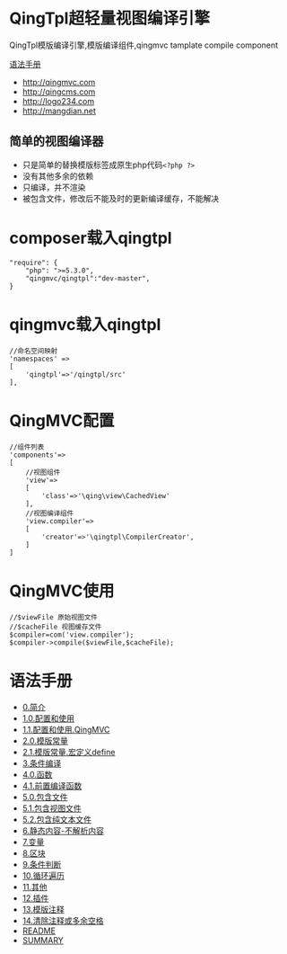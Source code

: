 
# QingTpl超轻量视图编译引擎

QingTpl模版编译引擎,模版编译组件,qingmvc tamplate compile component

[语法手册](docs/SUMMARY.md)

- http://qingmvc.com
- http://qingcms.com
- http://logo234.com  
- http://mangdian.net  

## 简单的视图编译器

- 只是简单的替换模版标签成原生php代码`<?php ?>`
- 没有其他多余的依赖
- 只编译，并不渲染
- 被包含文件，修改后不能及时的更新编译缓存，不能解决


# composer载入qingtpl

```
"require": {
	"php": ">=5.3.0",
	"qingmvc/qingtpl":"dev-master",
}
```

# qingmvc载入qingtpl

```
//命名空间映射
'namespaces' =>
[
	'qingtpl'=>'/qingtpl/src'
],
```

# QingMVC配置

```
//组件列表
'components'=>
[
	//视图组件
	'view'=>
	[
		'class'=>'\qing\view\CachedView'
	],
	//视图编译组件
	'view.compiler'=>
	[
		'creator'=>'\qingtpl\CompilerCreator',
	]
]
```

# QingMVC使用

```
//$viewFile 原始视图文件
//$cacheFile 视图缓存文件
$compiler=com('view.compiler');
$compiler->compile($viewFile,$cacheFile);
```

# 语法手册

* [0.简介](docs/0.简介.md)
* [1.0.配置和使用](docs/1.0.配置和使用.md)
* [1.1.配置和使用.QingMVC](docs/1.1.配置和使用.QingMVC.md)
* [2.0.模版常量](docs/2.0.模版常量.md)
* [2.1.模版常量.宏定义define](docs/2.1.模版常量.宏定义define.md)
* [3.条件编译](docs/3.条件编译.md)
* [4.0.函数](docs/4.0.函数.md)
* [4.1.前置编译函数](docs/4.1.前置编译函数.md)
* [5.0.包含文件](docs/5.0.包含文件.md)
* [5.1.包含视图文件](docs/5.1.包含视图文件.md)
* [5.2.包含纯文本文件](docs/5.2.包含纯文本文件.md)
* [6.静态内容-不解析内容](docs/6.静态内容-不解析内容.md)
* [7.变量](docs/7.变量.md)
* [8.区块](docs/8.区块.md)
* [9.条件判断](docs/9.条件判断.md)
* [10.循环遍历](docs/10.循环遍历.md)
* [11.其他](docs/11.其他.md)
* [12.插件](docs/12.插件.md)
* [13.模版注释](docs/13.模版注释.md)
* [14.清除注释或多余空格](docs/14.清除注释或多余空格.md)
* [README](docs/README.md)
* [SUMMARY](docs/SUMMARY.md)

